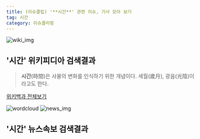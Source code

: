 ```yaml
---
title: (이슈클립) '**시간**' 관련 이슈, 기사 모아 보기
tag: 시간
category: 이슈클리핑
---
```

![wiki_img](https://user-images.githubusercontent.com/42597476/44503234-41136a80-a6d0-11e8-9071-6fc6418eafe4.png)
## **'**시간**'** 위키피디아 검색결과
>**시간**(時間)은 사물의 변화를 인식하기 위한 개념이다. 세월(歲月), 광음(光陰)이라고도 한다.

<a href="https://ko.wikipedia.org/wiki/시간" target="_blank">위키백과 전체보기</a>

![wordcloud](https://s3.ap-northeast-2.amazonaws.com/lyrics101-wordcloud/2018-09-20-1537453228.png)
![news_img](https://user-images.githubusercontent.com/42597476/44507050-1206f400-a6e4-11e8-8d98-7ffbfebb353f.png)
## **'**시간**'** 뉴스속보 검색결과

